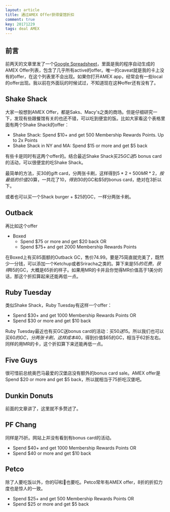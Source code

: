 ```yaml
---
layout: article
title: 通过AMEX Offer获得餐馆折扣
comment: true
key: 20171229
tags: deal AMEX
---
```


## 前言
前两天的文章里发了一个[Google Spreadsheet][amexsheet]，里面是我的程序自动生成的AMEX Offer列表，包含了几乎所有active的offer。唯一的caveat就是我的卡上没有的offer，在这个列表里不会出现。如果你打开AMEX app，经常会有一些local的offer出现。我以前在外面玩的时候试过，不知道现在这种offer还有没有了。


## Shake Shack
大家一般想到AMEX Offer，都是Saks、Macy's之类的商场。但是仔细研究一下，发现有些跟餐馆有关的也还不错，可以吃到便宜的饭。比如大家看这个表格里面有两个Shake Shack的offer：

* Shake Shack: Spend $10+ and get 500 Membership Rewards Points. Up to 2x Points
* Shake Shack in NY and MA: Spend $15 or more and get $5 back

有些卡是同时有这两个offer的。结合最近Shake Shack买$25 GC送$5 bonus card的活动，可以很便宜的吃Shake Shack。

最简单的方法，买30的gift card，分两张卡刷，这样得到$5 * 2 + 500 MR * 2，按最低的价值$20算，一共花了$10，得到$30的GC和$5的bonus card，绝对在3折以下。

或者也可以买一个Shack burger + $25的GC，一样分两张卡刷。


## Outback
再比如这个offer

* Boxed
    * Spend $75 or more and get $20 back OR
    * Spend $75+ and get 2000 Membership Rewards Points

在Boxed上有买85面额的Outback GC，售价74.99。要是75简直就完美了，既然少一分钱，可以添加一个Ketchup或者Sriracha之类的。算下来是$55的花费，获得$85的GC，大概是65折的样子。如果用MR的卡并且你觉得MR价值高于1美分的话，那这个折扣算起来还能再低一点。


## Ruby Tuesday
类似Shake Shack，Ruby Tuesday有这样一个offer：

* Spend $30+ and get 1000 Membership Rewards Points OR 
* Spend $30 or more and get $10 back

Ruby Tuesday最近也有买GC送bonus card的活动：买$50送$15。所以我们也可以买$60的GC，分两张卡刷，这样成本$40，得到价值$65的GC，相当于62折左右。同样的用MR的卡，这个折扣算下来还能再低一点。


## Five Guys
很可惜前总统奥巴马最爱的汉堡店没有额外的bonus card sale。AMEX offer是Spend $20 or more and get $5 back，所以就相当于75折吃汉堡吧。


## Dunkin Donuts
前面的文章讲了，这里就不多赘述了。


## PF Chang
同样是75折。网站上并没有看到有bonus card的活动。

* Spend $40+ and get 1000 Membership Rewards Points OR 
* Spend $40 or more and get $10 back


## Petco
除了人要吃饭以外，你的🐱和🐶也要吃。Petco常年有AMEX offer，8折的折扣力度也是惊人的一致。

* Spend $25+ and get 500 Membership Rewards Points OR 
* Spend $25 or more and get $5 back


[amexsheet]: https://docs.google.com/spreadsheets/d/1_pCR7_3_TxtLD6rx-VYlE5VuIM6N1-IM3oe-j0qTkOE/edit?usp=sharing
